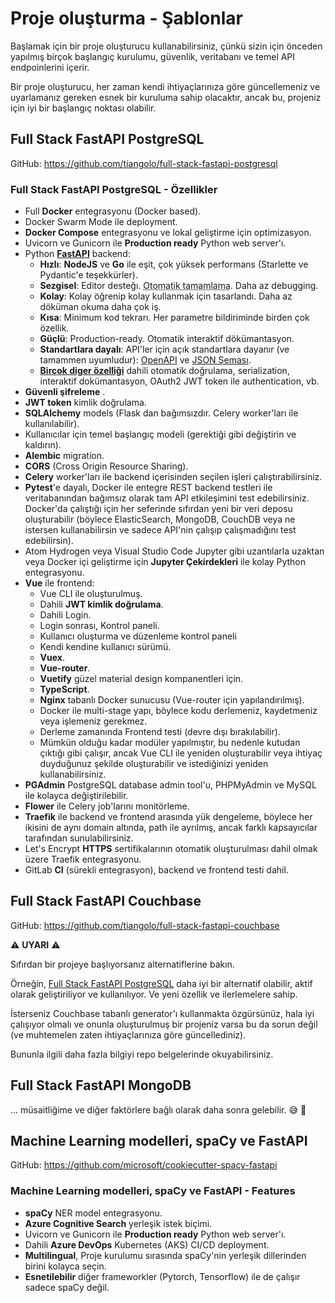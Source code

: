 # Proje oluşturma - Şablonlar

Başlamak için bir proje oluşturucu kullanabilirsiniz, çünkü sizin için önceden yapılmış birçok başlangıç ​​kurulumu, güvenlik, veritabanı ve temel API endpoinlerini içerir.

Bir proje oluşturucu, her zaman kendi ihtiyaçlarınıza göre güncellemeniz ve uyarlamanız gereken esnek bir kuruluma sahip olacaktır, ancak bu, projeniz için iyi bir başlangıç ​​noktası olabilir.

## Full Stack FastAPI PostgreSQL

GitHub: <a href="https://github.com/tiangolo/full-stack-fastapi-postgresql" class="external-link" target="_blank">https://github.com/tiangolo/full-stack-fastapi-postgresql</a>

### Full Stack FastAPI PostgreSQL - Özellikler

* Full **Docker** entegrasyonu (Docker based).
* Docker Swarm Mode ile deployment.
* **Docker Compose** entegrasyonu ve lokal geliştirme için optimizasyon.
* Uvicorn ve Gunicorn ile **Production ready** Python web server'ı.
* Python <a href="https://github.com/tiangolo/fastapi" class="external-link" target="_blank">**FastAPI**</a> backend:
    * **Hızlı**: **NodeJS** ve **Go** ile eşit, çok yüksek performans (Starlette ve Pydantic'e teşekkürler).
    * **Sezgisel**: Editor desteğı. <abbr title="auto-complete, IntelliSense gibi isimlerle de bilinir">Otomatik tamamlama</abbr>. Daha az debugging.
    * **Kolay**: Kolay öğrenip kolay kullanmak için tasarlandı. Daha az döküman okuma daha çok iş.
    * **Kısa**: Minimum kod tekrarı. Her parametre bildiriminde birden çok özellik.
    * **Güçlü**: Production-ready. Otomatik interaktif dökümantasyon.
    * **Standartlara dayalı**: API'ler için açık standartlara dayanır (ve tamammen uyumludur): <a href="https://github.com/OAI/OpenAPI-Specification" class="external-link" target="_blank">OpenAPI</a> ve <a href="https://json-schema.org/" class="external-link" target="_blank">JSON Şeması</a>.
    * <a href="https://fastapi.tiangolo.com/features/" class="external-link" target="_blank">**Birçok diger özelliği**</a> dahili otomatik doğrulama, serialization, interaktif dokümantasyon, OAuth2 JWT token ile authentication, vb.
* **Güvenli şifreleme** .
* **JWT token** kimlik doğrulama.
* **SQLAlchemy** models (Flask dan bağımsızdır. Celery worker'ları ile kullanılabilir).
* Kullanıcılar için temel başlangıç ​​modeli (gerektiği gibi değiştirin ve kaldırın).
* **Alembic** migration.
* **CORS** (Cross Origin Resource Sharing).
* **Celery** worker'ları ile backend içerisinden seçilen işleri çalıştırabilirsiniz.
* **Pytest**'e dayalı, Docker ile entegre REST backend testleri ile veritabanından bağımsız olarak tam API etkileşimini test edebilirsiniz. Docker'da çalıştığı için her seferinde sıfırdan yeni bir veri deposu oluşturabilir (böylece ElasticSearch, MongoDB, CouchDB veya ne istersen kullanabilirsin ve sadece API'nin çalışıp çalışmadığını test edebilirsin).
* Atom Hydrogen veya Visual Studio Code Jupyter gibi uzantılarla uzaktan veya Docker içi geliştirme için **Jupyter Çekirdekleri** ile kolay Python entegrasyonu.
* **Vue** ile frontend:
    * Vue CLI ile oluşturulmuş.
    * Dahili **JWT kimlik doğrulama**.
    * Dahili Login.
    * Login sonrası, Kontrol paneli.
    * Kullanıcı oluşturma ve düzenleme kontrol paneli
    * Kendi kendine kullanıcı sürümü.
    * **Vuex**.
    * **Vue-router**.
    * **Vuetify** güzel material design kompanentleri için.
    * **TypeScript**.
    * **Nginx** tabanlı Docker sunucusu (Vue-router için yapılandırılmış).
    * Docker ile multi-stage yapı, böylece kodu derlemeniz, kaydetmeniz veya işlemeniz gerekmez.
    * Derleme zamanında Frontend testi (devre dışı bırakılabilir).
    * Mümkün olduğu kadar modüler yapılmıştır, bu nedenle kutudan çıktığı gibi çalışır, ancak Vue CLI ile yeniden oluşturabilir veya ihtiyaç duyduğunuz şekilde oluşturabilir ve istediğinizi yeniden kullanabilirsiniz.
* **PGAdmin** PostgreSQL database admin tool'u, PHPMyAdmin ve MySQL ile kolayca değiştirilebilir.
* **Flower** ile Celery job'larını monitörleme.
* **Traefik** ile backend ve frontend arasında yük dengeleme, böylece her ikisini de aynı domain altında, path ile ayrılmış, ancak farklı kapsayıcılar tarafından sunulabilirsiniz.
* Let's Encrypt **HTTPS** sertifikalarının otomatik oluşturulması dahil olmak üzere Traefik entegrasyonu.
* GitLab **CI** (sürekli entegrasyon), backend ve frontend testi dahil.

## Full Stack FastAPI Couchbase

GitHub: <a href="https://github.com/tiangolo/full-stack-fastapi-couchbase" class="external-link" target="_blank">https://github.com/tiangolo/full-stack-fastapi-couchbase</a>

⚠️ **UYARI** ⚠️

Sıfırdan bir projeye başlıyorsanız alternatiflerine bakın.

Örneğin,  <a href="https://github.com/tiangolo/full-stack-fastapi-postgresql" class="external-link" target="_blank">Full Stack FastAPI PostgreSQL</a> daha iyi bir alternatif olabilir, aktif olarak geliştiriliyor ve kullanılıyor. Ve yeni özellik ve ilerlemelere sahip.

İsterseniz Couchbase tabanlı generator'ı kullanmakta özgürsünüz, hala iyi çalışıyor olmalı ve onunla oluşturulmuş bir projeniz varsa bu da sorun değil (ve muhtemelen zaten ihtiyaçlarınıza göre güncellediniz).

Bununla ilgili daha fazla bilgiyi repo belgelerinde okuyabilirsiniz.

## Full Stack FastAPI MongoDB

... müsaitliğime ve diğer faktörlere bağlı olarak daha sonra gelebilir. 😅 🎉

## Machine Learning modelleri, spaCy ve FastAPI

GitHub: <a href="https://github.com/microsoft/cookiecutter-spacy-fastapi" class="external-link" target="_blank">https://github.com/microsoft/cookiecutter-spacy-fastapi</a>

### Machine Learning modelleri, spaCy ve FastAPI - Features

* **spaCy** NER model entegrasyonu.
* **Azure Cognitive Search** yerleşik istek biçimi.
* Uvicorn ve Gunicorn ile **Production ready** Python web server'ı.
* Dahili **Azure DevOps** Kubernetes (AKS) CI/CD deployment.
* **Multilingual**, Proje kurulumu sırasında spaCy'nin yerleşik dillerinden birini kolayca seçin.
* **Esnetilebilir** diğer frameworkler (Pytorch, Tensorflow) ile de çalışır sadece spaCy değil.
